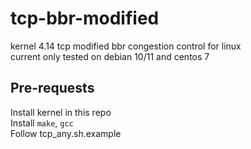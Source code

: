 # tcp-bbr-modified

kernel 4.14 tcp modified bbr congestion control for linux  
current only tested on debian 10/11 and centos 7  

## Pre-requests

Install kernel in this repo  
Install `make`, `gcc`  
Follow tcp_any.sh.example  
